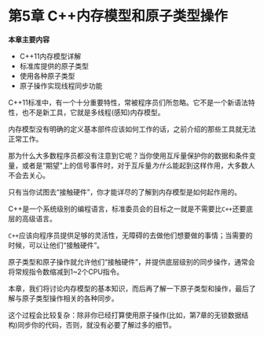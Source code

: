 # 第5章 C++内存模型和原子类型操作

**本章主要内容**

- C++11内存模型详解<br>
- 标准库提供的原子类型<br>
- 使用各种原子类型<br>
- 原子操作实现线程同步功能<br>

C++11标准中，有一个十分重要特性，常被程序员们所忽略。它不是一个新语法特性，也不是新工具，它就是多线程(感知)内存模型。

内存模型没有明确的定义基本部件应该如何工作的话，之前介绍的那些工具就无法正常工作。

那为什么大多数程序员都没有注意到它呢？当你使用互斥量保护你的数据和条件变量，或者是“期望”上的信号事件时，对于互斥量*为什么*能起到这样作用，大多数人不会去关心。

只有当你试图去“接触硬件”，你才能详尽的了解到内存模型是如何起作用的。

C++是一个系统级别的编程语言，标准委员会的目标之一就是不需要比`C++`还要底层的高级语言。

`C++`应该向程序员提供足够的灵活性，无障碍的去做他们想要做的事情；当需要的时候，可以让他们“接触硬件”。

原子类型和原子操作就允许他们“接触硬件”，并提供底层级别的同步操作，通常会将常规指令数缩减到1~2个CPU指令。

本章，我们将讨论内存模型的基本知识，而后再了解一下原子类型和操作，最后了解与原子类型操作相关的各种同步。

这个过程会比较复杂：除非你已经打算使用原子操作(比如，第7章的无锁数据结构)同步你的代码，否则，就没有必要了解过多的细节。
